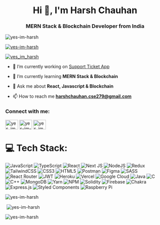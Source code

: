 <h1 align="center">Hi 👋, I'm Harsh Chauhan</h1>
<h3 align="center">MERN Stack & Blockchain Developer from India</h3>

<p align="left"> <img src="https://komarev.com/ghpvc/?username=yes-im-harsh&label=Profile%20views&color=0e75b6&style=flat" alt="yes-im-harsh" /> </p>

<p align="left"> <a href="https://github.com/ryo-ma/github-profile-trophy"><img src="https://github-profile-trophy.vercel.app/?username=yes-im-harsh" alt="yes-im-harsh" /></a> </p>

<p align="left"> <a href="https://twitter.com/yes_im_harsh" target="blank"><img src="https://img.shields.io/twitter/follow/yes_im_harsh?logo=twitter&style=for-the-badge" alt="yes_im_harsh" /></a> </p>

- 🔭 I’m currently working on [Support Ticket App](https://yes-im-harsh-support-ticket.herokuapp.com/)

- 🌱 I’m currently learning **MERN Stack & Blockchain**

- 💬 Ask me about **React, Javascript & Blockchain**

- 📫 How to reach me **harshchauhan.cse279@gmail.com**

<h3 align="left">Connect with me:</h3>
<p align="left">
<a href="https://twitter.com/yes_im_harsh" target="blank"><img align="center" src="https://raw.githubusercontent.com/rahuldkjain/github-profile-readme-generator/master/src/images/icons/Social/twitter.svg" alt="yes_im_harsh" height="30" width="40" /></a>
<a href="https://linkedin.com/in/yes-im-harsh" target="blank"><img align="center" src="https://raw.githubusercontent.com/rahuldkjain/github-profile-readme-generator/master/src/images/icons/Social/linked-in-alt.svg" alt="yes-im-harsh" height="30" width="40" /></a>
<a href="https://instagram.com/yes_im_harsh" target="blank"><img align="center" src="https://raw.githubusercontent.com/rahuldkjain/github-profile-readme-generator/master/src/images/icons/Social/instagram.svg" alt="yes_im_harsh" height="30" width="40" /></a>
</p>

 # 💻 Tech Stack:

![JavaScript](https://img.shields.io/badge/javascript-%23323330.svg?style=flat&logo=javascript&logoColor=%23F7DF1E) ![TypeScript](https://img.shields.io/badge/typescript-%23007ACC.svg?style=flat&logo=typescript&logoColor=white) ![React](https://img.shields.io/badge/react-%2320232a.svg?style=flat&logo=react&logoColor=%2361DAFB) ![Next JS](https://img.shields.io/badge/Next-black?style=flat&logo=next.js&logoColor=white) ![NodeJS](https://img.shields.io/badge/node.js-6DA55F?style=flat&logo=node.js&logoColor=white) ![Redux](https://img.shields.io/badge/redux-%23593d88.svg?style=flat&logo=redux&logoColor=white) ![TailwindCSS](https://img.shields.io/badge/tailwindcss-%2338B2AC.svg?style=flat&logo=tailwind-css&logoColor=white) ![CSS3](https://img.shields.io/badge/css3-%231572B6.svg?style=flat&logo=css3&logoColor=white) ![HTML5](https://img.shields.io/badge/html5-%23E34F26.svg?style=flat&logo=html5&logoColor=white) ![Postman](https://img.shields.io/badge/Postman-FF6C37?style=flat&logo=postman&logoColor=white) ![Figma](https://img.shields.io/badge/figma-%23F24E1E.svg?style=flat&logo=figma&logoColor=white) ![SASS](https://img.shields.io/badge/SASS-hotpink.svg?style=flat&logo=SASS&logoColor=white) ![React Router](https://img.shields.io/badge/React_Router-CA4245?style=flat&logo=react-router&logoColor=white) ![JWT](https://img.shields.io/badge/JWT-black?style=flat&logo=JSON%20web%20tokens) ![Heroku](https://img.shields.io/badge/heroku-%23430098.svg?style=flat&logo=heroku&logoColor=white) ![Vercel](https://img.shields.io/badge/vercel-%23000000.svg?style=flat&logo=vercel&logoColor=white) ![Google Cloud](https://img.shields.io/badge/Google%20Cloud-%234285F4.svg?style=flat&logo=google-cloud&logoColor=white) ![Java](https://img.shields.io/badge/java-%23ED8B00.svg?style=flat&logo=java&logoColor=white) ![C](https://img.shields.io/badge/c-%2300599C.svg?style=flat&logo=c&logoColor=white) ![C++](https://img.shields.io/badge/c++-%2300599C.svg?style=flat&logo=c%2B%2B&logoColor=white) ![MongoDB](https://img.shields.io/badge/MongoDB-%234ea94b.svg?style=flat&logo=mongodb&logoColor=white) ![Yarn](https://img.shields.io/badge/yarn-%232C8EBB.svg?style=flat&logo=yarn&logoColor=white) ![NPM](https://img.shields.io/badge/NPM-%23000000.svg?style=flat&logo=npm&logoColor=white) ![Solidity](https://img.shields.io/badge/Solidity-%23363636.svg?style=flat&logo=solidity&logoColor=white) ![Firebase](https://img.shields.io/badge/firebase-%23039BE5.svg?style=flat&logo=firebase) ![Chakra](https://img.shields.io/badge/chakra-%234ED1C5.svg?style=flat&logo=chakraui&logoColor=white) ![Express.js](https://img.shields.io/badge/express.js-%23404d59.svg?style=flat&logo=express&logoColor=%2361DAFB) ![Styled Components](https://img.shields.io/badge/styled--components-DB7093?style=flat&logo=styled-components&logoColor=white) ![Raspberry Pi](https://img.shields.io/badge/-RaspberryPi-C51A4A?style=flat&logo=Raspberry-Pi)

<p><img align="center" src="https://github-readme-stats.vercel.app/api/top-langs?username=yes-im-harsh&show_icons=true&theme=gruvbox&locale=en&layout=compact" alt="yes-im-harsh" /></p>

<p>&nbsp;<img align="center" src="https://github-readme-stats.vercel.app/api?username=yes-im-harsh&show_icons=true&theme=gruvbox&locale=en" alt="yes-im-harsh" /></p>

<p><img align="center" src="https://github-readme-streak-stats.herokuapp.com/?user=yes-im-harsh&theme=dark" alt="yes-im-harsh" /></p>
